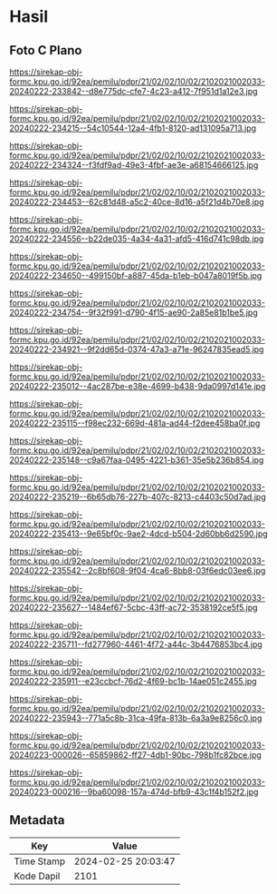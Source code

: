 # Hasil

## Foto C Plano

https://sirekap-obj-formc.kpu.go.id/92ea/pemilu/pdpr/21/02/02/10/02/2102021002033-20240222-233842--d8e775dc-cfe7-4c23-a412-7f951d1a12e3.jpg

https://sirekap-obj-formc.kpu.go.id/92ea/pemilu/pdpr/21/02/02/10/02/2102021002033-20240222-234215--54c10544-12a4-4fb1-8120-ad131095a713.jpg

https://sirekap-obj-formc.kpu.go.id/92ea/pemilu/pdpr/21/02/02/10/02/2102021002033-20240222-234324--f3fdf9ad-49e3-4fbf-ae3e-a68154666125.jpg

https://sirekap-obj-formc.kpu.go.id/92ea/pemilu/pdpr/21/02/02/10/02/2102021002033-20240222-234453--62c81d48-a5c2-40ce-8d16-a5f21d4b70e8.jpg

https://sirekap-obj-formc.kpu.go.id/92ea/pemilu/pdpr/21/02/02/10/02/2102021002033-20240222-234556--b22de035-4a34-4a31-afd5-416d741c98db.jpg

https://sirekap-obj-formc.kpu.go.id/92ea/pemilu/pdpr/21/02/02/10/02/2102021002033-20240222-234650--499150bf-a887-45da-b1eb-b047a8019f5b.jpg

https://sirekap-obj-formc.kpu.go.id/92ea/pemilu/pdpr/21/02/02/10/02/2102021002033-20240222-234754--9f32f991-d790-4f15-ae90-2a85e81b1be5.jpg

https://sirekap-obj-formc.kpu.go.id/92ea/pemilu/pdpr/21/02/02/10/02/2102021002033-20240222-234921--9f2dd65d-0374-47a3-a71e-96247835ead5.jpg

https://sirekap-obj-formc.kpu.go.id/92ea/pemilu/pdpr/21/02/02/10/02/2102021002033-20240222-235012--4ac287be-e38e-4699-b438-9da0997d141e.jpg

https://sirekap-obj-formc.kpu.go.id/92ea/pemilu/pdpr/21/02/02/10/02/2102021002033-20240222-235115--f98ec232-669d-481a-ad44-f2dee458ba0f.jpg

https://sirekap-obj-formc.kpu.go.id/92ea/pemilu/pdpr/21/02/02/10/02/2102021002033-20240222-235148--c9a67faa-0495-4221-b361-35e5b236b854.jpg

https://sirekap-obj-formc.kpu.go.id/92ea/pemilu/pdpr/21/02/02/10/02/2102021002033-20240222-235219--6b65db76-227b-407c-8213-c4403c50d7ad.jpg

https://sirekap-obj-formc.kpu.go.id/92ea/pemilu/pdpr/21/02/02/10/02/2102021002033-20240222-235413--9e65bf0c-9ae2-4dcd-b504-2d60bb6d2590.jpg

https://sirekap-obj-formc.kpu.go.id/92ea/pemilu/pdpr/21/02/02/10/02/2102021002033-20240222-235542--2c8bf608-9f04-4ca6-8bb8-03f6edc03ee6.jpg

https://sirekap-obj-formc.kpu.go.id/92ea/pemilu/pdpr/21/02/02/10/02/2102021002033-20240222-235627--1484ef67-5cbc-43ff-ac72-3538192ce5f5.jpg

https://sirekap-obj-formc.kpu.go.id/92ea/pemilu/pdpr/21/02/02/10/02/2102021002033-20240222-235711--fd277960-4461-4f72-a44c-3b4476853bc4.jpg

https://sirekap-obj-formc.kpu.go.id/92ea/pemilu/pdpr/21/02/02/10/02/2102021002033-20240222-235911--e23ccbcf-76d2-4f69-bc1b-14ae051c2455.jpg

https://sirekap-obj-formc.kpu.go.id/92ea/pemilu/pdpr/21/02/02/10/02/2102021002033-20240222-235943--771a5c8b-31ca-49fa-813b-6a3a9e8256c0.jpg

https://sirekap-obj-formc.kpu.go.id/92ea/pemilu/pdpr/21/02/02/10/02/2102021002033-20240223-000026--65859862-ff27-4db1-90bc-798b1fc82bce.jpg

https://sirekap-obj-formc.kpu.go.id/92ea/pemilu/pdpr/21/02/02/10/02/2102021002033-20240223-000216--9ba60098-157a-474d-bfb9-43c1f4b152f2.jpg


## Metadata

| Key        | Value               |
| ---------- | ------------------- |
| Time Stamp | 2024-02-25 20:03:47 |
| Kode Dapil | 2101                |



